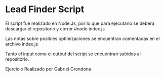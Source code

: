 # Lead Finder Script

El script fue realizado en Node.Js, por lo que para ejecutarlo se deberá descargar el repositorio y correr #node index.js

Las notas sobre posibles optimizaciones se encuentran comentadas en el archivo index.js

Tanto el input como el output del script se encuentran subidos al repositorio.

Ejercicio Realizado por Gabriel Grondona
